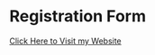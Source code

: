 # Registration Form

<a href="https://sanketvyadav.github.io/registration_form/">Click Here to Visit my Website</a>
